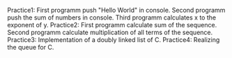 Practice1:
  First programm push "Hello World" in console. 
  Second programm push the sum of numbers in console. 
  Third programm calculates x to the exponent of y. 
Practice2:
  First programm calculate sum of the sequence. 
  Second programm calculate multiplication of all terms of the sequence.  
Practice3:
  Implementation of a doubly linked list of C.
Practice4:
  Realizing the queue for C.
